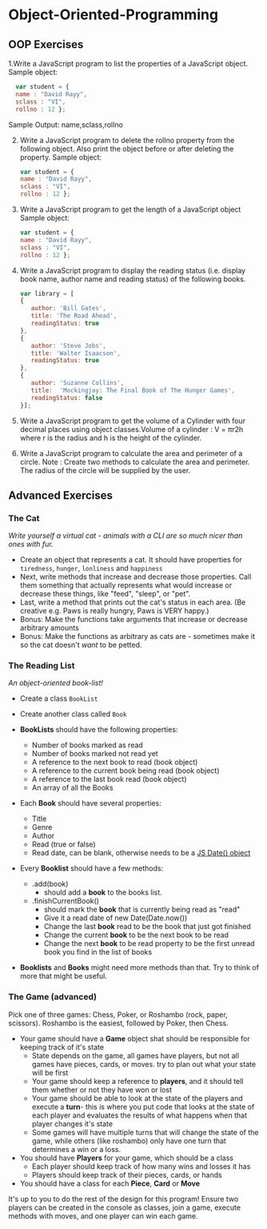 # Object-Oriented-Programming
## OOP Exercises

1.Write a JavaScript program to list the properties of a JavaScript object.
  Sample object:
  
  ```javascript
    var student = {
    name : "David Rayy",
    sclass : "VI",
    rollno : 12 };
 ```
    
  Sample Output: name,sclass,rollno
  
2. Write a JavaScript program to delete the rollno property from the following object. Also print the object before or after deleting the property.
  Sample object:
  
  	  ```javascript
    var student = {
    name : "David Rayy",
    sclass : "VI",
    rollno : 12 };
	  ```
    
3. Write a JavaScript program to get the length of a JavaScript object
    Sample object:
  
  	  ```javascript
    var student = {
    name : "David Rayy",
    sclass : "VI",
    rollno : 12 };
	  ```
    
4. Write a JavaScript program to display the reading status (i.e. display book name, author name and reading status) of the following books.
  
    ```javascript
    var library = [ 
    {
       author: 'Bill Gates',
       title: 'The Road Ahead',
       readingStatus: true
    },
    {
       author: 'Steve Jobs',
       title: 'Walter Isaacson',
       readingStatus: true
    },
    {
       author: 'Suzanne Collins',
       title:  'Mockingjay: The Final Book of The Hunger Games', 
       readingStatus: false
    }];
	  ```
    
 5. Write a JavaScript program to get the volume of a Cylinder with four decimal places using object classes.Volume of a cylinder : V = πr2h               where r is the radius and h is the height of the cylinder.
 
 
 6. Write a JavaScript program to calculate the area and perimeter of a circle.
    Note : Create two methods to calculate the area and perimeter. The radius of the circle will be supplied by the user.
    
    
    
 ## Advanced Exercises
 
 ### The Cat

_Write yourself a virtual cat - animals with a CLI are so much nicer than ones with fur._

*   Create an object that represents a cat. It should have properties for `tiredness`, `hunger`, `lonliness` and `happiness`
*   Next, write methods that increase and decrease those properties. Call them something that actually represents what would increase or decrease these things, like "feed", "sleep", or "pet".
*   Last, write a method that prints out the cat's status in each area. (Be creative e.g. Paws is really hungry, Paws is VERY happy.) 
*   Bonus: Make the functions take arguments that increase or decrease arbitrary amounts
*   Bonus: Make the functions as arbitrary as cats are - sometimes make it so the cat doesn't _want_ to be petted.


### The Reading List

_An object-oriented book-list!_

*   Create a class `BookList`
*   Create another class called `Book`

*   **BookLists** should have the following properties:
	*   Number of books marked as read
	*   Number of books marked not read yet
	*   A reference to the next book to read (book object)
	*   A reference to the current book being read (book object)
	*   A reference to the last book read (book object)
	*   An array of all the Books
*   Each **Book** should have several properties:
	*   Title
	*  Genre
	*  Author
	*   Read (true or false)
	*   Read date, can be blank, otherwise needs to be a [JS Date() object](https://developer.mozilla.org/en-US/docs/Web/JavaScript/Reference/Global_Objects/Date)
*   Every **Booklist** should have a few methods: 
	* .add(book)
		* should add a **book** to the books list.
	*   .finishCurrentBook()
		*   should mark the **book** that is currently being read as "read"
		*   Give it a read date of new Date(Date.now())
		*   Change the last **book** read to be the book that just got finished
		*   Change the current **book** to be the next book to be read
		*   Change the next **book** to be read property to be the first unread book you find in the list of books

*   **Booklists** and **Books** might need more methods than that. Try to think of more that might be useful.

### The Game (advanced)
Pick one of three games: Chess, Poker, or Roshambo (rock, paper, scissors). Roshambo is the easiest, followed by Poker, then Chess.

* Your game should have a **Game** object shat should be responsible for keeping track of it's state
	* State depends on the game, all games have players, but not all games have pieces, cards, or moves. try to plan out what your state will be first
	* Your game should keep a reference to **players**, and it should tell them whether or not they have won or lost
	* Your game should be able to look at the state of the players and execute a **turn**- this is where you put code that looks at the state of each player and evaluates the results of what happens when that player changes it's state
	* Some games will have multiple turns that will change the state of the game, while others (like roshambo) only have one turn that determines a win or a loss.
* You should have **Players** for your game, which should be a class
	* Each player should keep track of how many wins and losses it has
	* Players should keep track of their pieces, cards, or hands
* You should have a class for each **Piece**, **Card** or **Move**

It's up to you to do the rest of the design for this program! Ensure two players can be created in the console as classes, join a game, execute methods with moves, and one player can win each game.
